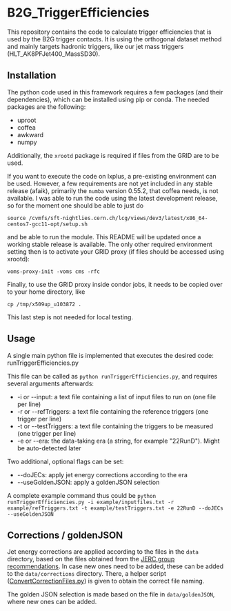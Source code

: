 
# B2G_TriggerEfficiencies

This repository contains the code to calculate trigger efficiencies that is used by the B2G trigger contacts.
It is using the orthogonal dataset method and mainly targets hadronic triggers, like our jet mass triggers (HLT_AK8PFJet400_MassSD30).

## Installation

The python code used in this framework requires a few packages (and their dependencies), which can be installed using pip or conda. The needed packages are the following:

- uproot
- coffea
- awkward
- numpy

Additionally, the `xrootd` package is required if files from the GRID are to be used.

If you want to execute the code on lxplus, a pre-existing environment can be used. However, a few requirements are not yet included in any stable release (afaik), primarily the `numba` version 0.55.2, that coffea needs, is not available. I was able to run the code using the latest development release, so for the moment one should be able to just do

`source /cvmfs/sft-nightlies.cern.ch/lcg/views/dev3/latest/x86_64-centos7-gcc11-opt/setup.sh`

and be able to run the module. This README will be updated once a working stable release is available. The only other required environment setting then is to activate your GRID proxy (if files should be accessed using xrootd):

`voms-proxy-init -voms cms -rfc`

Finally, to use the GRID proxy inside condor jobs, it needs to be copied over to your home directory, like

`cp /tmp/x509up_u103872 .`

This last step is not needed for local testing.

## Usage

A single main python file is implemented that executes the desired code: runTriggerEfficiencies.py

This file can be called as `python runTriggerEfficiencies.py`, and requires several arguments afterwards:

- -i or --input: a text file containing a list of input files to run on (one file per line)
- -r or --refTriggers: a text file containing the reference triggers (one trigger per line)
- -t or --testTriggers: a text file containing the triggers to be measured (one trigger per line)
- -e or --era: the data-taking era (a string, for example "22RunD"). Might be auto-detected later

Two additional, optional flags can be set:
- --doJECs: apply jet energy corrections according to the era
- --useGoldenJSON: apply a goldenJSON selection

A complete example command thus could be
`python runTriggerEfficiencies.py -i example/inputfiles.txt -r example/refTriggers.txt -t example/testTriggers.txt -e 22RunD --doJECs --useGoldenJSON`

## Corrections / goldenJSON
Jet energy corrections are applied according to the files in the `data` directory, based on the files obtained from the [JERC group recommendations](https://cms-jerc.web.cern.ch/Recommendations/). In case new ones need to be added, these can be added to the `data/corrections` directory. There, a helper script ([ConvertCorrectionFiles.py](https://github.com/finnlabe/B2G_TriggerEfficiencies/blob/master/data/corrections/ConvertCorrectionFiles.py "ConvertCorrectionFiles.py")) is given to obtain the correct file naming.

The golden JSON selection is made based on the file in `data/goldenJSON`, where new ones can be added.
